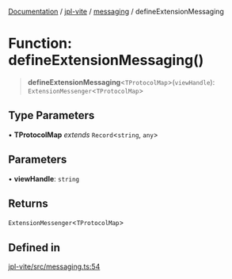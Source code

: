 [Documentation](../../../packages.md) / [jpl-vite](../../index.md) / [messaging](../index.md) / defineExtensionMessaging

# Function: defineExtensionMessaging()

> **defineExtensionMessaging**\<`TProtocolMap`\>(`viewHandle`): `ExtensionMessenger`\<`TProtocolMap`\>

## Type Parameters

• **TProtocolMap** _extends_ `Record`\<`string`, `any`\>

## Parameters

• **viewHandle**: `string`

## Returns

`ExtensionMessenger`\<`TProtocolMap`\>

## Defined in

[jpl-vite/src/messaging.ts:54](https://github.com/rxliuli/joplin-utils/blob/4824c3237f6c8bc282f001f71c149c89286aefdc/packages/jpl-vite/src/messaging.ts#L54)
